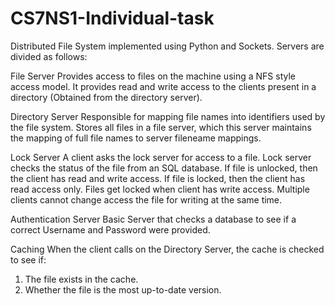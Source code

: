 # CS7NS1-Individual-task

Distributed File System implemented using Python and Sockets. Servers are divided as follows:

File Server
Provides access to files on the machine using a NFS style access model. 
It provides read and write access to the clients present in a directory (Obtained from the directory server).

Directory Server
Responsible for mapping file names into identifiers used by the file system. 
Stores all files in a file server, which this server maintains the mapping of full file names to server fileneame mappings.

Lock Server
A client asks the lock server for access to a file.
Lock server checks the status of the file from an SQL database.
If file is unlocked, then the client has read and write access.
If file is locked, then the client has read access only.
Files get locked when client has write access.
Multiple clients cannot change access the file for writing at the same time.

Authentication Server
Basic Server that checks a database to see if a correct Username and Password were provided.

Caching
When the client calls on the Directory Server, the cache is checked to see if:
1) The file exists in the cache.
2) Whether the file is the most up-to-date version.


